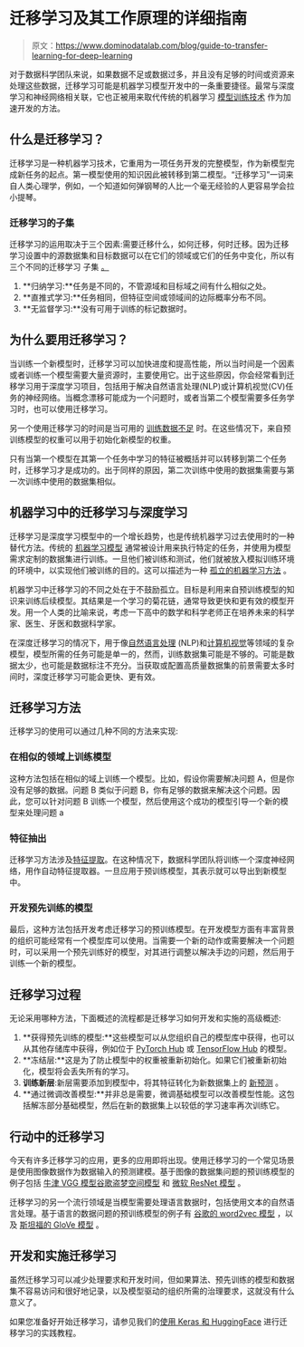 # 迁移学习及其工作原理的详细指南

> 原文：<https://www.dominodatalab.com/blog/guide-to-transfer-learning-for-deep-learning>

对于数据科学团队来说，如果数据不足或数据过多，并且没有足够的时间或资源来处理这些数据，迁移学习可能是机器学习模型开发中的一条重要捷径。最常与深度学习和神经网络相关联，它也正被用来取代传统的机器学习 [模型训练技术](https://www.dominodatalab.com/blog/what-is-machine-learning-model-training) 作为加速开发的方法。

## 什么是迁移学习？

迁移学习是一种机器学习技术，它重用为一项任务开发的完整模型，作为新模型完成新任务的起点。第一模型使用的知识因此被转移到第二模型。“迁移学习”一词来自人类心理学，例如，一个知道如何弹钢琴的人比一个毫无经验的人更容易学会拉小提琴。

### 迁移学习的子集

迁移学习的运用取决于三个因素:需要迁移什么，如何迁移，何时迁移。因为迁移学习设置中的源数据集和目标数据可以在它们的领域或它们的任务中变化，所以有三个不同的迁移学习 子集 [。](https://hal.archives-ouvertes.fr/hal-01575126/document)

1.  **归纳学习:**任务是不同的，不管源域和目标域之间有什么相似之处。
2.  **直推式学习:**任务相同，但特征空间或领域间的边际概率分布不同。
3.  **无监督学习:**没有可用于训练的标记数据时。

## 为什么要用迁移学习？

当训练一个新模型时，迁移学习可以加快进度和提高性能，所以当时间是一个因素或者训练一个模型需要大量资源时，主要使用它。出于这些原因，你会经常看到迁移学习用于深度学习项目，包括用于解决自然语言处理(NLP)或计算机视觉(CV)任务的神经网络。当概念漂移可能成为一个问题时，或者当第二个模型需要多任务学习时，也可以使用迁移学习。

另一个使用迁移学习的时间是当可用的 [训练数据不足](https://www.analyticsvidhya.com/blog/2021/06/4-ways-to-handle-insufficient-data-in-machine-learning/) 时。在这些情况下，来自预训练模型的权重可以用于初始化新模型的权重。

只有当第一个模型在其第一个任务中学习的特征被概括并可以转移到第二个任务时，迁移学习才是成功的。出于同样的原因，第二次训练中使用的数据集需要与第一次训练中使用的数据集相似。

## 机器学习中的迁移学习与深度学习

迁移学习是深度学习模型中的一个增长趋势，也是传统机器学习过去使用时的一种替代方法。传统的 [机器学习模型](//blog.dominodatalab.com/a-guide-to-machine-learning-models) 通常被设计用来执行特定的任务，并使用为模型需求定制的数据集进行训练。一旦他们被训练和测试，他们就被放入模拟训练环境的环境中，以实现他们被训练的目的。这可以描述为一种 [孤立的机器学习方法](https://www.section.io/engineering-education/transfer-learning-with-deep-learning/) 。

机器学习中迁移学习的不同之处在于不鼓励孤立。目标是利用来自预训练模型的知识来训练后续模型。其结果是一个学习的菊花链，通常导致更快和更有效的模型开发。用一个人类的比喻来说，考虑一下高中的数学和科学老师正在培养未来的科学家、医生、牙医和数据科学家。

在深度迁移学习的情况下，用于像[自然语言处理](https://www.dominodatalab.com/blog/a-guide-to-natural-language-processsing) (NLP)和[计算机视觉](https://www.dominodatalab.com/blog/what-is-computer-vision)等领域的复杂模型，模型所需的任务可能是单一的，然而，训练数据集可能是不够的。可能是数据太少，也可能是数据标注不充分。当获取或配置高质量数据集的前景需要太多时间时，深度迁移学习可能会更快、更有效。

## 迁移学习方法

迁移学习的使用可以通过几种不同的方法来实现:

### 在相似的领域上训练模型

这种方法包括在相似的域上训练一个模型。比如，假设你需要解决问题 A，但是你没有足够的数据。问题 B 类似于问题 B，你有足够的数据来解决这个问题。因此，您可以针对问题 B 训练一个模型，然后使用这个成功的模型引导一个新的模型来处理问题 a

### 特征抽出

迁移学习方法涉及[特征提取](https://www.dominodatalab.com/blog/feature-extraction-and-image-classification-using-deep-neural-networks)。在这种情况下，数据科学团队将训练一个深度神经网络，用作自动特征提取器。一旦应用于预训练模型，其表示就可以导出到新模型中。

### 开发预先训练的模型

最后，这种方法包括开发考虑迁移学习的预训练模型。在开发模型方面有丰富背景的组织可能经常有一个模型库可以使用。当需要一个新的动作或需要解决一个问题时，可以采用一个预先训练好的模型，对其进行调整以解决手边的问题，然后用于训练一个新的模型。

## 迁移学习过程

无论采用哪种方法，下面概述的流程都是迁移学习如何开发和实施的高级概述:

1.  **获得预先训练的模型:**这些模型可以从您组织自己的模型库中获得，也可以从其他存储库中获得，例如位于 [PyTorch Hub](https://pytorch.org/hub/) 或 [TensorFlow Hub](https://www.tensorflow.org/hub) 的模型。
2.  **冻结层:**这是为了防止模型中的权重被重新初始化。如果它们被重新初始化，模型将会丢失所有的学习。
3.  **训练新层**:新层需要添加到模型中，将其特征转化为新数据集上的 [新预测](//blog.dominodatalab.com/introduction-to-predictive-modeling) 。
4.  **通过微调改善模型:**并非总是需要，微调基础模型可以改善模型性能。这包括解冻部分基础模型，然后在新的数据集上以较低的学习速率再次训练它。

## 行动中的迁移学习

今天有许多迁移学习的应用，更多的应用即将出现。使用迁移学习的一个常见场景是使用图像数据作为数据输入的预测建模。基于图像的数据集问题的预训练模型的例子包括 [牛津 VGG 模型](http://www.robots.ox.ac.uk/~vgg/research/very_deep/)[谷歌盗梦空间模型](https://github.com/google/inception) 和 [微软 ResNet 模型](https://github.com/KaimingHe/deep-residual-networks) 。

迁移学习的另一个流行领域是当模型需要处理语言数据时，包括使用文本的自然语言处理。基于语言的数据问题的预训练模型的例子有 [谷歌的 word2vec 模型](https://code.google.com/archive/p/word2vec/) ，以及 [斯坦福的 GloVe 模型](https://nlp.stanford.edu/projects/glove/) 。

## 开发和实施迁移学习

虽然迁移学习可以减少处理要求和开发时间，但如果算法、预先训练的模型和数据集不容易访问和很好地记录，以及模型驱动的组织所需的治理要求，这就没有什么意义了。

如果您准备好开始迁移学习，请参见我们的[使用 Keras 和 HuggingFace](https://www.dominodatalab.com/blog/transfer-learning-in-python) 进行迁移学习的实践教程。